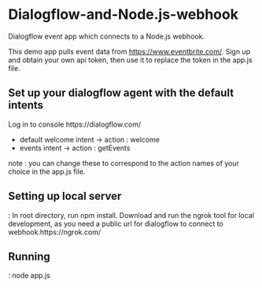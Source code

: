 # Dialogflow-and-Node.js-webhook
Dialogflow event app which connects to a Node.js webhook.

This demo app pulls event data from https://www.eventbrite.com/. Sign up and obtain your own api token, 
then use it to replace the token in the app.js file.

<h2>Set up your dialogflow agent with the default intents</h2>
Log in to console https://dialogflow.com/ 
<ul>
  <li>default welcome intent -> action : welcome </li>
  <li>events intent -> action : getEvents </li>
</ul>
note : you can change these to correspond to the action names of your choice in the app.js file.

<h2>Setting up local server</h2> :
In root directory, run npm install.
Download and run the ngrok tool for local development, as you need a public url for dialogflow to connect to webhook.https://ngrok.com/

<h2>Running</h2> :
node app.js


